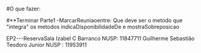 #O que fazer:

#**Terminar Parte1
-MarcarReuniaoentre: Que deve ser o metodo que "integra" os metodos indicaDisponibilidadeDe e   mostraSobreposicao



EP2---ReservaSala
Izabel  C Barranco NUSP: 11847711
Guilherme Sebastião Teodoro Junior NUSP : 11953911

